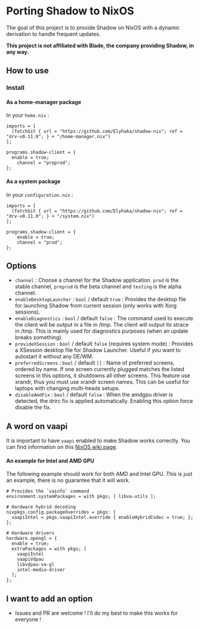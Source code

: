 # Porting Shadow to NixOS

The goal of this project is to provide Shadow on NixOS with a dynamic derivation to handle frequent updates.

**This project is not affiliated with Blade, the company providing Shadow, in any way.**

## How to use

### Install

#### As a home-manager package

In your `home.nix` :

```
imports = [
  (fetchGit { url = "https://github.com/Elyhaka/shadow-nix"; ref = "drv-v0.11.0"; } + "/home-manager.nix")
];

programs.shadow-client = {
  enable = true;
    channel = "preprod";
};
```

#### As a system package

In your `configuration.nix` :

```
imports = [
  (fetchGit { url = "https://github.com/Elyhaka/shadow-nix"; ref = "drv-v0.11.0"; } + "/system.nix")
];

programs.shadow-client = {
    enable = true;
    channel = "prod";
};
```

## Options

 - `channel` : Choose a channel for the Shadow application. `prod` is the stable channel, `preprod` is the beta channel and `testing` is the alpha channel.
 - `enableDesktopLauncher` : `bool` / default `true` : Provides the desktop file for launching Shadow from current session (only works with Xorg sessions).
 - `enableDiagnostics` : `bool` / default `false` : The command used to execute the client will be output in a file in /tmp. The client will output its strace in /tmp. This is mainly used for diagnostics purposes (when an update breaks something).
 - `provideXSession` : `bool` / default `false` (requires system mode) : Provides a XSession desktop file for Shadow Launcher. Useful if you want to autostart it without any DE/WM.
 - `preferredScreens` : `bool` / default `[]` : Name of preferred screens, ordered by name. If one screen currently plugged matches the listed screens in this options, it shutdowns all other screens. This feature use xrandr, thus you must use xrandr screen names. This can be useful for laptops with changing multi-heads setups.
 - `disableAmdFix` : `bool` / default `false` : When the amdgpu driver is detected, the drirc fix is applied automatically. Enabling this option force disable the fix.


## A word on vaapi

It is important to have `vaapi` enabled to make Shadow works correctly. You can find information on this [NixOS wiki page](https://nixos.wiki/wiki/Accelerated_Video_Playback). 


#### An example for Intel and AMD GPU

The following example should work for both AMD and Intel GPU. This is just an example, there is no guarantee that it will work.

```
# Provides the `vainfo` command
environment.systemPackages = with pkgs; [ libva-utils ];

# Hardware hybrid decoding
nixpkgs.config.packageOverrides = pkgs: {
  vaapiIntel = pkgs.vaapiIntel.override { enableHybridCodec = true; };
};

# Hardware drivers
hardware.opengl = {
  enable = true;
  extraPackages = with pkgs; [
    vaapiIntel
    vaapiVdpau
    libvdpau-va-gl
    intel-media-driver
  ];
};
```


## I want to add an option

 - Issues and PR are welcome ! I'll do my best to make this works for everyone !

